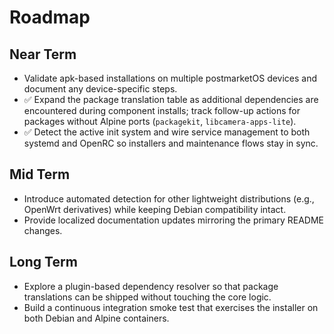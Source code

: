 # Roadmap

## Near Term
- Validate apk-based installations on multiple postmarketOS devices and document any device-specific steps.
- ✅ Expand the package translation table as additional dependencies are encountered during component installs; track follow-up actions for packages without Alpine ports (`packagekit`, `libcamera-apps-lite`).
- ✅ Detect the active init system and wire service management to both systemd and OpenRC so installers and maintenance flows stay in sync.

## Mid Term
- Introduce automated detection for other lightweight distributions (e.g., OpenWrt derivatives) while keeping Debian compatibility intact.
- Provide localized documentation updates mirroring the primary README changes.

## Long Term
- Explore a plugin-based dependency resolver so that package translations can be shipped without touching the core logic.
- Build a continuous integration smoke test that exercises the installer on both Debian and Alpine containers.
